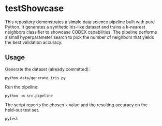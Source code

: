 # testShowcase

This repository demonstrates a simple data science pipeline built with pure Python. It generates a synthetic iris-like dataset and trains a k-nearest neighbors classifier to showcase CODEX capabilities. The pipeline performs a small hyperparameter search to pick the number of neighbors that yields the best validation accuracy.


## Usage

Generate the dataset (already committed):

```
python data/generate_iris.py
```

Run the pipeline:

```
python -m src.pipeline
```

The script reports the chosen ``k`` value and the resulting accuracy on the held-out test set.


```
pytest
```
